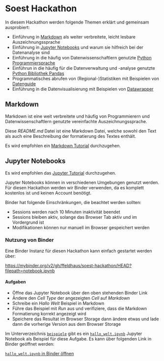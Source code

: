 # Soest Hackathon

In diesem Hackathon werden folgende Themen erklärt und gemeinsam ausprobiert:

- Einführung in [Markdown](https://de.wikipedia.org/wiki/Markdown) als weiter verbreitete, leicht lesbare Auszeichnungssprache
- Einführung in [Jupyter Notebooks](https://jupyter-tutorial.readthedocs.io/de/latest/intro.html) und warum  sie hilfreich bei der Datenanalyse sind
- Einführung in die häufig von Datenwissenschaftlern genutzte [Python Programmiersprache](https://www.python.org/)
- Einführun in die häufig für die Datenverwaltung und -analyse genutzte [Python Bibliothek Pandas](https://de.wikipedia.org/wiki/Pandas_(Software))
- Programmatisches abrufen von (Regional-)Statistiken mit Beispielen von [Datenguide](https://datengui.de/)
- Einführung in die Datenvisualisierung mit Beispielen von [Datawrapper](https://www.datawrapper.de/)

## Markdown

Markdown ist eine weit verbreitete und häufig von Programmierern und Datenwissenschaftlern genutzte vereinfachte Auszeichnungssprache.

Diese *README.md* Datei ist eine Markdown Datei, welche sowohl den Text als auch eine Beschreibung der formatierung des Textes enthält.

Es wird empfohlen ein [Markdown Tutorial](https://drdanielappel.de/tipps-tools/markdown-eine-einfach-zu-erlernende-auszeichnungssprache/) durchzugehen.

## Jupyter Notebooks

Es wird empfohlen das [Jupyter Tutorial](https://jupyter-tutorial.readthedocs.io/de/latest/intro.html) durchzugehen.

Jupyter Notebooks können in verschiedenen Umgebungen genutzt werden. Für diesen Hackathon werden wir Binder verwenden, da es komplett kostenlos ist und keinen Account benötigt.

Binder hat folgende Einschränkungen, die beachtet werden sollten:
  - Sessions werden nach 10 Minuten inaktivität beendet
  - Sessions bleiben aktiv, solange das Browser Tab aktiv und im Vordergrund ist
  - Modifikationen können nur manuell im Browser gespeichert werden

### Nutzung von Binder

Eine Binder Instanz für diesen Hackathon kann einfach gestartet werden über: 

https://mybinder.org/v2/gh/ffeldhaus/soest-hackathon/HEAD?filepath=notebook.ipynb

#### Aufgaben

- Öffne das Jupyter Notebook über den oben stehenden Binder Link
- Ändere den *Cell Type* der angezeigten *Cell* auf *Markdown*
- Schreibe ein *Hallo Welt* Beispiel in Markdown
- Führe das Beispiel mit *Run* aus und verifiziere, dass die Markdown Formatierung korrekt angezeigt wird
- Speichere das Resultat im Browser Storage dann ändere etwas und lade dann die vorherige Version aus dem Browser Storage

Im Unterverzeichnis [`beispiele`](beispiele) gibt es ein [`hallo_welt.ipynb`](beispiele/hallo_welt.ipynb) Jupyter Notebook als Beispiel für diese Aufgabe. Es kann über folgenden Link in Binder geöffnet werden:

[`hallo_welt.ipynb` in Binder öffnen](https://mybinder.org/v2/gh/ffeldhaus/soest-hackathon/HEAD?filepath=beispiele/hallo_welt.ipynb)